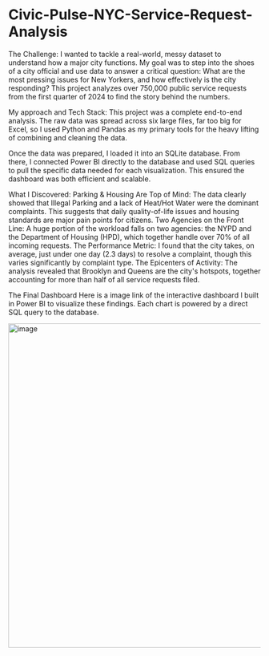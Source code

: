 # Civic-Pulse-NYC-Service-Request-Analysis

The Challenge: I wanted to tackle a real-world, messy dataset to understand how a major city functions. My goal was to step into the shoes of a city official and use data to answer a critical question: What are the most pressing issues for New Yorkers, and how effectively is the city responding? This project analyzes over 750,000 public service requests from the first quarter of 2024 to find the story behind the numbers.

My approach and Tech Stack: This project was a complete end-to-end analysis. The raw data was spread across six large files, far too big for Excel, so I used Python and Pandas as my primary tools for the heavy lifting of combining and cleaning the data.

Once the data was prepared, I loaded it into an SQLite database. From there, I connected Power BI directly to the database and used SQL queries to pull the specific data needed for each visualization. This ensured the dashboard was both efficient and scalable.

What I Discovered: Parking & Housing Are Top of Mind: The data clearly showed that Illegal Parking and a lack of Heat/Hot Water were the dominant complaints. This suggests that daily quality-of-life issues and housing standards are major pain points for citizens. Two Agencies on the Front Line: A huge portion of the workload falls on two agencies: the NYPD and the Department of Housing (HPD), which together handle over 70% of all incoming requests. The Performance Metric: I found that the city takes, on average, just under one day (2.3 days) to resolve a complaint, though this varies significantly by complaint type. The Epicenters of Activity: The analysis revealed that Brooklyn and Queens are the city's hotspots, together accounting for more than half of all service requests filed.

The Final Dashboard Here is a image link of the interactive dashboard I built in Power BI to visualize these findings. Each chart is powered by a direct SQL query to the database.

<img width="1151" height="647" alt="image" src="https://github.com/user-attachments/assets/d5049853-c1f9-444d-9498-228e660dac87" />

